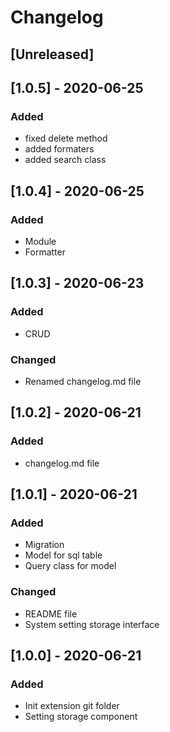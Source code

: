 # Changelog

## [Unreleased]

## [1.0.5] - 2020-06-25

### Added

- fixed delete method
- added formaters
- added search class

## [1.0.4] - 2020-06-25

### Added

- Module
- Formatter

## [1.0.3] - 2020-06-23

### Added

- CRUD

### Changed

- Renamed changelog.md file

## [1.0.2] - 2020-06-21

### Added

- changelog.md file

## [1.0.1] - 2020-06-21

### Added

- Migration
- Model for sql table
- Query class for model

### Changed

- README file
- System setting storage interface

## [1.0.0] - 2020-06-21

### Added

- Init extension git folder
- Setting storage component
